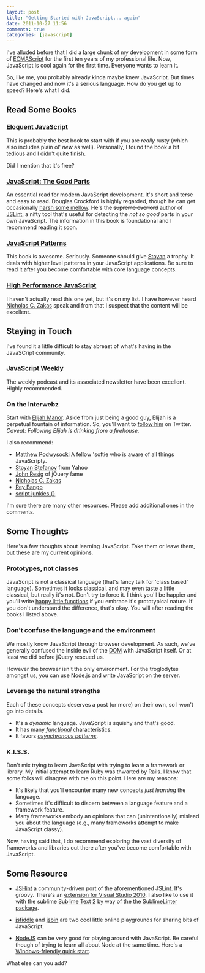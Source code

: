 ```yaml
---
layout: post
title: "Getting Started with JavaScript... again"
date: 2011-10-27 11:56
comments: true
categories: [javascript]
---
```


I've alluded before that I did a large chunk of my development in some form of [ECMAScript](http://en.wikipedia.org/wiki/ECMAScript) for the first ten years of my professional life. Now, JavaScript is cool again for the first time. Everyone wants to learn it.

So, like me, you probably already kinda maybe knew JavaScript. But times have changed and now it's a serious language. How do you get up to speed? Here's what I did.

## Read Some Books

### [Eloquent JavaScript](http://eloquentjavascript.net/)

This is probably the best book to start with if you are _really_ rusty (which also includes plain ol' _new_ as well). Personally, I found the book a bit tedious and I didn't quite finish.

Did I mention that it's free?

### [JavaScript: The Good Parts](http://shop.oreilly.com/product/9780596517748.do)

An essential read for modern JavaScript development. It's short and terse and easy to read. Douglas Crockford is highly regarded, though he can get occasionally [harsh some mellow](http://anton.kovalyov.net/2011/02/20/why-i-forked-jslint-to-jshint/). He's the <strike>supreme overlord</strike> author of [JSLint](http://jslint.com/), a nifty tool that's useful for detecting the _not so good_ parts in your own JavaScript. The information in this book is foundational and I recommend reading it soon.

### [JavaScript Patterns](http://shop.oreilly.com/product/9780596806767.do)

This book is awesome. Seriously. Someone should give [Stoyan](http://twitter.com/#!/stoyanstefanov) a trophy. It deals with higher level patterns in your JavaScript applications. Be sure to read it after you become comfortable with core language concepts.

### [High Performance JavaScript](http://shop.oreilly.com/product/9780596802806.do)

I haven't actually read this one yet, but it's on my list. I have however heard [Nicholas C. Zakas](http://twitter.com/#!/slicknet) speak and from that I suspect that the content will be excellent.

## Staying in Touch

I've found it a little difficult to stay abreast of what's having in the JavaSCript community.

### [JavaScript Weekly](http://javascriptweekly.com/)

The weekly podcast and its associated newsletter have been excellent. Highly recommended.

### On the Interwebz

Start with [Elijah Manor](http://www.elijahmanor.com/). Aside from just being a good guy, Elijah is a perpetual fountain of information. So, you'll want to [follow him](http://twitter.com/#!/elijahmanor) on Twitter. _Caveat: Following Elijah is drinking from a firehouse._

I also recommend:

* [Matthew Podwysocki](http://twitter.com/#!/mattpodwysocki) A fellow 'softie who is aware of all things JavaScripty.
* [Stoyan Stefanov](http://twitter.com/#!/stoyanstefanov) from Yahoo
* [John Resig](http://twitter.com/#!/jeresig) of jQuery fame
* [Nicholas C. Zakas](http://twitter.com/#!/slicknet)
* [Rey Bango](http://twitter.com/#!/reybango)
 * [script junkies {}](http://msdn.microsoft.com/en-us/scriptjunkie/default.aspx)

 I'm sure there are many other resources. Please add additional ones in the comments.

## Some Thoughts

Here's a few thoughts about learning JavaScript. Take them or leave them, but these are my current opinions.

### Prototypes, not classes

JavaScript is not a classical language (that's fancy talk for 'class based' language). Sometimes it looks classical, and may even taste a little classical, but really it's not. Don't try to force it. I think you'll be happier and you'll write [happy little functions](http://bobross.com/) if you embrace it's prototypical nature. If you don't understand the difference, that's okay. You will after reading the books I listed above.

### Don't confuse the language and the environment
We mostly know JavaScript through browser development. As such, we've generally confused the inside evil of the [DOM](http://www.w3.org/DOM/) with JavaScript itself. Or at least we did before jQuery rescued us.

However the browser isn't the only environment. For the troglodytes amongst us, you can use [Node.js](http://nodejs.org/) and write JavaScript on the server.

### Leverage the natural strengths

Each of these concepts deserves a post (or more) on their own, so I won't go into details. 

* It's a _dynamic_ language. JavaScript is squishy and that's good.
* It has many [_functional_](/blog/2010/09/06/what-is-functional-programming/) characteristics.
* It favors [_asynchronous patterns_](http://msdn.microsoft.com/en-us/library/windows/apps/hh464930%28v=VS.85%29.aspx).

### K.I.S.S.

Don't mix trying to learn JavaScript with trying to learn a framework or library. My initial attempt to learn Ruby was thwarted by Rails. I know that some folks will disagree with me on this point. Here are my reasons:

* It's likely that you'll encounter many new concepts _just learning_ the language.
* Sometimes it's difficult to discern between a language feature and a framework feature.
* Many frameworks embody an opinions that can (unintentionally) mislead you about the language (e.g., many frameworks attempt to make JavaScript classy).

Now, having said that, I do recommend exploring the vast diversity of frameworks and libraries out there after you've become comfortable with JavaScript.

## Some Resource

* [JSHint](http://www.jshint.com/about/) a community-driven port of the aforementioned JSLint. It's groovy. There's an [extension for Visual Studio 2010](http://jslint4vs2010.codeplex.com/). I also like to use it with the sublime [Sublime Text 2](http://www.sublimetext.com/download) by way of the the [SublimeLinter package](https://github.com/Kronuz/SublimeLinter).

* [jsfiddle](http://jsfiddle.net/) and [jsbin](http://jsbin.com) are two cool little online playgrounds for sharing bits of JavaScript.

* [NodeJS](http://nodejs.org/) can be very good for playing around with JavaScript. Be careful though of trying to learn all about Node at the same time. Here's a [Windows-friendly quick start](/blog/2011/07/28/node-js-on-windows/).

What else can you add?